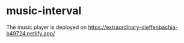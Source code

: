 # music-interval
The music player is deployed on https://extraordinary-dieffenbachia-b49724.netlify.app/
